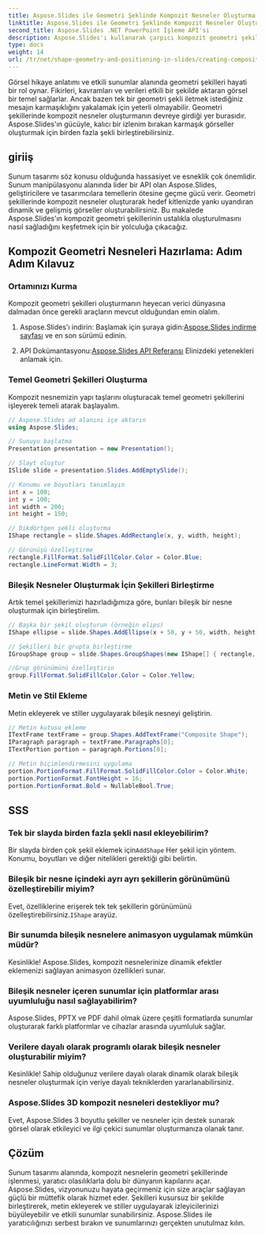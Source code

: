 ```yaml
---
title: Aspose.Slides ile Geometri Şeklinde Kompozit Nesneler Oluşturma
linktitle: Aspose.Slides ile Geometri Şeklinde Kompozit Nesneler Oluşturma
second_title: Aspose.Slides .NET PowerPoint İşleme API'si
description: Aspose.Slides'ı kullanarak çarpıcı kompozit geometri şekillerinin nasıl oluşturulacağını öğrenin. Kod örnekleri ve SSS'lerin yer aldığı bu adım adım kılavuzu ayrıntılı olarak inceleyin.
type: docs
weight: 14
url: /tr/net/shape-geometry-and-positioning-in-slides/creating-composite-objects-geometry-shape/
---
```


Görsel hikaye anlatımı ve etkili sunumlar alanında geometri şekilleri hayati bir rol oynar. Fikirleri, kavramları ve verileri etkili bir şekilde aktaran görsel bir temel sağlarlar. Ancak bazen tek bir geometri şekli iletmek istediğiniz mesajın karmaşıklığını yakalamak için yeterli olmayabilir. Geometri şekillerinde kompozit nesneler oluşturmanın devreye girdiği yer burasıdır. Aspose.Slides'ın gücüyle, kalıcı bir izlenim bırakan karmaşık görseller oluşturmak için birden fazla şekli birleştirebilirsiniz.

## giriiş

Sunum tasarımı söz konusu olduğunda hassasiyet ve esneklik çok önemlidir. Sunum manipülasyonu alanında lider bir API olan Aspose.Slides, geliştiricilere ve tasarımcılara temellerin ötesine geçme gücü verir. Geometri şekillerinde kompozit nesneler oluşturarak hedef kitlenizde yankı uyandıran dinamik ve gelişmiş görseller oluşturabilirsiniz. Bu makalede Aspose.Slides'ın kompozit geometri şekillerinin ustalıkla oluşturulmasını nasıl sağladığını keşfetmek için bir yolculuğa çıkacağız.

## Kompozit Geometri Nesneleri Hazırlama: Adım Adım Kılavuz

### Ortamınızı Kurma

Kompozit geometri şekilleri oluşturmanın heyecan verici dünyasına dalmadan önce gerekli araçların mevcut olduğundan emin olalım.

1.  Aspose.Slides'ı indirin: Başlamak için şuraya gidin:[Aspose.Slides indirme sayfası](https://releases.aspose.com/slides/net/) ve en son sürümü edinin.

2.  API Dokümantasyonu:[Aspose.Slides API Referansı](https://reference.aspose.com/slides/net/) Elinizdeki yetenekleri anlamak için.

### Temel Geometri Şekilleri Oluşturma

Kompozit nesnemizin yapı taşlarını oluşturacak temel geometri şekillerini işleyerek temeli atarak başlayalım.

```csharp
// Aspose.Slides ad alanını içe aktarın
using Aspose.Slides;

// Sunuyu başlatma
Presentation presentation = new Presentation();

// Slayt oluştur
ISlide slide = presentation.Slides.AddEmptySlide();

// Konumu ve boyutları tanımlayın
int x = 100;
int y = 100;
int width = 200;
int height = 150;

// Dikdörtgen şekli oluşturma
IShape rectangle = slide.Shapes.AddRectangle(x, y, width, height);

// Görünüşü özelleştirme
rectangle.FillFormat.SolidFillColor.Color = Color.Blue;
rectangle.LineFormat.Width = 3;
```

### Bileşik Nesneler Oluşturmak İçin Şekilleri Birleştirme

Artık temel şekillerimizi hazırladığımıza göre, bunları bileşik bir nesne oluşturmak için birleştirelim.

```csharp
// Başka bir şekil oluşturun (örneğin elips)
IShape ellipse = slide.Shapes.AddEllipse(x + 50, y + 50, width, height);

// Şekilleri bir grupta birleştirme
IGroupShape group = slide.Shapes.GroupShapes(new IShape[] { rectangle, ellipse });

//Grup görünümünü özelleştirin
group.FillFormat.SolidFillColor.Color = Color.Yellow;
```

### Metin ve Stil Ekleme

Metin ekleyerek ve stiller uygulayarak bileşik nesneyi geliştirin.

```csharp
// Metin kutusu ekleme
ITextFrame textFrame = group.Shapes.AddTextFrame("Composite Shape");
IParagraph paragraph = textFrame.Paragraphs[0];
ITextPortion portion = paragraph.Portions[0];

// Metin biçimlendirmesini uygulama
portion.PortionFormat.FillFormat.SolidFillColor.Color = Color.White;
portion.PortionFormat.FontHeight = 16;
portion.PortionFormat.Bold = NullableBool.True;
```

## SSS

### Tek bir slayda birden fazla şekli nasıl ekleyebilirim?

 Bir slayda birden çok şekil eklemek için`AddShape` Her şekil için yöntem. Konumu, boyutları ve diğer nitelikleri gerektiği gibi belirtin.

### Bileşik bir nesne içindeki ayrı ayrı şekillerin görünümünü özelleştirebilir miyim?

 Evet, özelliklerine erişerek tek tek şekillerin görünümünü özelleştirebilirsiniz.`IShape` arayüz.

### Bir sunumda bileşik nesnelere animasyon uygulamak mümkün müdür?

Kesinlikle! Aspose.Slides, kompozit nesnelerinize dinamik efektler eklemenizi sağlayan animasyon özellikleri sunar.

### Bileşik nesneler içeren sunumlar için platformlar arası uyumluluğu nasıl sağlayabilirim?

Aspose.Slides, PPTX ve PDF dahil olmak üzere çeşitli formatlarda sunumlar oluşturarak farklı platformlar ve cihazlar arasında uyumluluk sağlar.

### Verilere dayalı olarak programlı olarak bileşik nesneler oluşturabilir miyim?

Kesinlikle! Sahip olduğunuz verilere dayalı olarak dinamik olarak bileşik nesneler oluşturmak için veriye dayalı tekniklerden yararlanabilirsiniz.

### Aspose.Slides 3D kompozit nesneleri destekliyor mu?

Evet, Aspose.Slides 3 boyutlu şekiller ve nesneler için destek sunarak görsel olarak etkileyici ve ilgi çekici sunumlar oluşturmanıza olanak tanır.

## Çözüm

Sunum tasarımı alanında, kompozit nesnelerin geometri şekillerinde işlenmesi, yaratıcı olasılıklarla dolu bir dünyanın kapılarını açar. Aspose.Slides, vizyonunuzu hayata geçirmeniz için size araçlar sağlayan güçlü bir müttefik olarak hizmet eder. Şekilleri kusursuz bir şekilde birleştirerek, metin ekleyerek ve stiller uygulayarak izleyicilerinizi büyüleyebilir ve etkili sunumlar sunabilirsiniz. Aspose.Slides ile yaratıcılığınızı serbest bırakın ve sunumlarınızı gerçekten unutulmaz kılın.